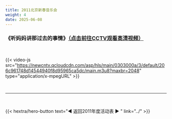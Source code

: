 ```yaml
---
title: 2011北京新春音乐会
weight: 4
date: 2025-06-08
---
```



### 《听妈妈讲那过去的事情》[（点击前往CCTV观看高清视频）](https://tv.cctv.com/2011/02/21/VIDE0jQDdKvp3h2mkX7meptv110221.shtml)

<br>

{{< video-js src="https://newcntv.qcloudcdn.com/asp/hls/main/0303000a/3/default/206c961748d14544940f8d95965ca5dc/main.m3u8?maxbr=2048" type="application/x-mpegURL" >}}




<br>
<hr>
<br>

{{< hextra/hero-button text="◀ 返回2011年度活动表 ▶ " link="../" >}}